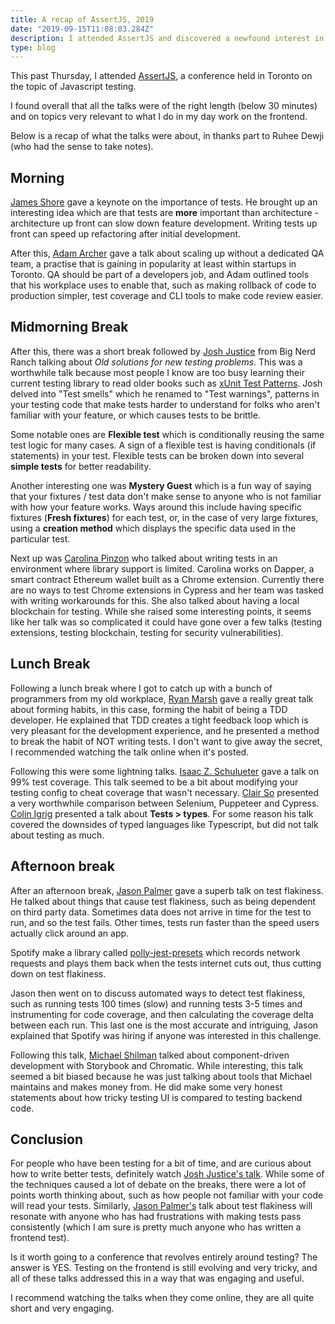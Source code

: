 ```yaml
---
title: A recap of AssertJS, 2019
date: "2019-09-15T11:08:03.284Z"
description: I attended AssertJS and discovered a newfound interest in testing. Here is a recap of the conference
type: blog
---
```


This past Thursday, I attended [AssertJS](https://www.assertjs.com/), a conference held in Toronto on the topic of Javascript testing. 

I found overall that all the talks were of the right length (below 30 minutes) and on topics very relevant to what I do in my day work on the frontend.

Below is a recap of what the talks were about, in thanks part to Ruhee Dewji (who had the sense to take notes).

## Morning

[James Shore](https://www.assertjs.com/speakers#james) gave a keynote on the importance of tests. He brought up an interesting idea which are that tests are **more** important than architecture - architecture up front can slow down feature development. Writing tests up front can speed up refactoring after initial development. 

After this, [Adam Archer](https://www.assertjs.com/speakers#adam) gave a talk about scaling up without a dedicated QA team, a practise that is gaining in popularity at least within startups in Toronto. QA should be part of a developers job, and Adam outlined tools that his workplace uses to enable that, such as making rollback of code to production simpler, test coverage and CLI tools to make code review easier.

## Midmorning Break
After this, there was a short break followed by [Josh Justice](https://www.assertjs.com/speakers#josh) from Big Nerd Ranch talking about *Old solutions for new testing problems*. This was a worthwhile talk because most people I know are too busy learning their current testing library to read older books such as [xUnit Test Patterns](http://xunitpatterns.com/). Josh delved into "Test smells" which he renamed to "Test warnings", patterns in your testing code that make tests harder to understand for folks who aren't familiar with your feature, or which causes tests to be brittle. 

Some notable ones are **Flexible test** which is conditionally reusing the same test logic for many cases. A sign of a flexible test is having conditionals (if statements) in your test. Flexible tests can be broken down into several **simple tests** for better readability.

Another interesting one was **Mystery Guest** which is a fun way of saying that your fixtures / test data don't make sense to anyone who is not familiar with how your feature works. Ways around this include having specific fixtures (**Fresh fixtures**) for each test, or, in the case of very large fixtures, using a **creation method** which displays the specific data used in the particular test.

Next up was [Carolina Pinzon](https://www.assertjs.com/speakers#carolina) who talked about writing tests in an environment where library support is limited. Carolina works on Dapper, a smart contract Ethereum wallet built as a Chrome extension. Currently there are no ways to test Chrome extensions in Cypress and her team was tasked with writing workarounds for this. She also talked about having a local blockchain for testing. While she raised some interesting points, it seems like her talk was so complicated it could have gone over a few talks (testing extensions, testing blockchain, testing for security vulnerabilities).

## Lunch Break

Following a lunch break where I got to catch up with a bunch of programmers from my old workplace, [Ryan Marsh](https://www.assertjs.com/speakers#ryan) gave a really great talk about forming habits, in this case, forming the habit of being a TDD developer. He explained that TDD creates a tight feedback loop which is very pleasant for the development experience, and he presented a method to break the habit of NOT writing tests. I don't want to give away the secret, I recommended watching the talk online when it's posted.

Following this were some lightning talks. [Isaac Z. Schulueter](https://www.assertjs.com/speakers#isaac) gave a talk on 99% test coverage. This talk seemed to be a bit about modifying your testing config to cheat coverage that wasn't necessary. [Clair So](https://www.assertjs.com/speakers#clare) presented a very worthwhile comparison between Selenium, Puppeteer and Cypress. [Colin Igrig](https://www.assertjs.com/speakers#colin) presented a talk about **Tests > types**. For some reason his talk covered the downsides of typed languages like Typescript, but did not talk about testing as much.

## Afternoon break

After an afternoon break, [Jason Palmer](https://www.assertjs.com/speakers#jason) gave a superb talk on test flakiness. He talked about things that cause test flakiness, such as being dependent on third party data. Sometimes data does not arrive in time for the test to run, and so the test fails. Other times, tests run faster than the speed users actually click around an app. 

Spotify make a library called [polly-jest-presets](spotify/polly-jest-presets) which records network requests and plays them back when the tests internet cuts out, thus cutting down on test flakiness. 

Jason then went on to discuss automated ways to detect test flakiness, such as running tests 100 times (slow) and running tests 3-5 times and instrumenting for code coverage, and then calculating the coverage delta between each run. This last one is the most accurate and intriguing, Jason explained that Spotify was hiring if anyone was interested in this challenge.

Following this talk, [Michael Shilman](https://www.assertjs.com/speakers#michael) talked about component-driven development with Storybook and Chromatic. While interesting, this talk seemed a bit biased because he was just talking about tools that Michael maintains and makes money from. He did make some very honest statements about how tricky testing UI is compared to testing backend code.

## Conclusion
For people who have been testing for a bit of time, and are curious about how to write better tests, definitely watch [Josh Justice's talk](https://www.assertjs.com/speakers#josh). While some of the techniques caused a lot of debate on the breaks, there were a lot of points worth thinking about, such as how people not familiar with your code will read your tests. Similarly, [Jason Palmer's](https://www.assertjs.com/speakers#jason) talk about test flakiness will resonate with anyone who has had frustrations with making tests pass consistently (which I am sure is pretty much anyone who has written a frontend test).

Is it worth going to a conference that revolves entirely around testing? The answer is YES. Testing on the frontend is still evolving and very tricky, and all of these talks addressed this in a way that was engaging and useful.

I recommend watching the talks when they come online, they are all quite short and very engaging.









